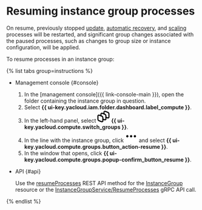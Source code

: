 # Resuming instance group processes

On resume, previously stopped [update](../../concepts/instance-groups/deploy/), [automatic recovery](../../concepts/instance-groups/autohealing.md), and [scaling](../../concepts/instance-groups/policies/scale-policy.md) processes will be restarted, and significant group changes associated with the paused processes, such as changes to group size or instance configuration, will be applied.

To resume processes in an instance group:

{% list tabs group=instructions %}

- Management console {#console}

  1. In the [management console]({{ link-console-main }}), open the folder containing the instance group in question.
  1. Select **{{ ui-key.yacloud.iam.folder.dashboard.label_compute }}**.
  1. In the left-hand panel, select ![image](../../../_assets/console-icons/layers-3-diagonal.svg) **{{ ui-key.yacloud.compute.switch_groups }}**.
  1. In the line with the instance group, click ![image](../../../_assets/console-icons/ellipsis.svg) and select **{{ ui-key.yacloud.compute.groups.button_action-resume }}**.
  1. In the window that opens, click **{{ ui-key.yacloud.compute.groups.popup-confirm_button_resume }}**.

- API {#api}

  Use the [resumeProcesses](../../instancegroup/api-ref/InstanceGroup/resumeProcesses.md) REST API method for the [InstanceGroup](../../instancegroup/api-ref/InstanceGroup/index.md) resource or the [InstanceGroupService/ResumeProcesses](../../instancegroup/api-ref/grpc/InstanceGroup/resumeProcesses.md) gRPC API call.

{% endlist %}
